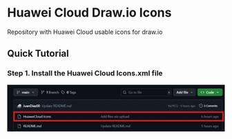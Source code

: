 # Huawei Cloud Draw.io Icons
Repository with Huawei Cloud usable icons for draw.io

## Quick Tutorial
### Step 1. Install the Huawei Cloud Icons.xml file

![image_alt](https://github.com/JuanDiaz00/Huawei-Cloud-draw.io-icons/blob/main/Images/Step%201.jpg)

